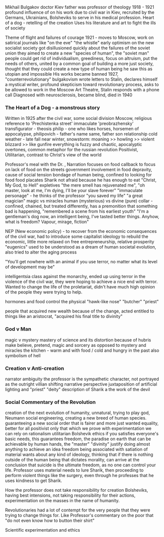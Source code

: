 
Mikhail Bulgakov
doctor
Kiev 
father was professor of theology
1918 - 1921 profound influence of on his work due to civil war in Kiev, recruited by the Germans, Ukrainians, Bolsheviks to serve in his medical profession. 
Heart of a dog - retelling of the creation
Uses his literature and art to fight the ills of society

Theme of flight and failures of courage
1921 - moves to Moscow, work on satirical journals like "on the eve" "the whistle"
	early optimism on the new socialist society
	got disillusioned quickly about the failures of the soviet union
		they aimed to create a new "species of human", the "soviet man"
		people could get rid of individualism, greediness, focus on altruism, put the needs of others, united by a common goal of building a more just society, thought that they could create a new type of human being
	he saw this as utopian and impossible
	His works became banned 1927, "counterrevolutionary"
		bulgakovism
		wrote letters to Stalin, declares himself a mystical writer, profound skepticism toward revolutionary process, asks to be allowed to work in the Moscow Art Theatre, Stalin responds with a phone call
	Diagnosed with neurosclerosis, became blind, died in 1940 

### The Heart of a Dog - a monstrous story

Written in 1925 
after the civil war, some social division
Moscow, religious reference to 'Prechistenka street' immaculate 'preobrazhensky' transfigurator - theosis
philip - one who likes horses, horsemen of appocalypse, 
philipovich - father's name same, father son relationship
cold weather - late fall near winter, snowstorm: moaning >> howling >> violent blizzard >> like gunfire
	everything is fuzzy and chaotic, apocalyptic overtones, common metaphor for the russian revolution
Positivist, Utilitarian, contrast to Christ's view of the world

Professor's meal with the Dr. , 
	Narration focuses on food
	callback to focus on lack of food on the streets
	government involvement in food depravity, cause of social tension
	bondage of human being, confined to looking for food
		food placates Sharik
		not afraid because he has enough to eat
		"Christ, My God, to Hell" expletives
		"the mere smell has rejuvenated me", "oh master, look at me, I'm dying, I'll be your slave forever"
		"immaculate personage" - he thinks of the professor "you saved my life" "a great magician" 
			magic vs miracles
			human (mysterious) vs divine (pure)
		collar - confined, chained, but treated differently, has a premonition that something bad is happening, "remembered a scene from his earliest youth" "I'm a gentleman's dog now, an intelligent being, I've tasted better things. Anyhow, what is freedom? Vapour, mirage, fiction"
		
NEP (New economic policy) - to recover from the economic consequences of the civil war, had to introduce some capitalist ideology to rebuild the economic, little more relaxed on free entrepreneurship, relative prosperity
"eugenics" used to be understood as a dream of human societal evolution, also tried to alter the aging process

"You'll get nowhere with an animal if you use terror, no matter what its level of development may be"

intelligentsia class against the monarchy, ended up using terror in the violence of the civil war, they were hoping to achieve a nice end with terror. Wanted to change the life of the proletariat, didn't have much high opinion of the people they were trying to help. 

hormones and food control the physical
"hawk-like nose" "butcher" "priest"

people that acquired new wealth because of the change, acted entitled to things like an aristocrat, 
"acquired his final title to divinity"



### God v Man
magic v mystery
mastery of science and its distortion because of hubris
make believe, pretend, magic and sorcery as opposed to mystery and miracles
the kitchen - warm and with food / cold and hungry in the past
also symbolism of hell
### Creation v Anti-creation
narrator ambiguity
	the professor is the sympathetic character, not portrayed as the outright villian
	shifting narrative perspective 
juxtaposition of artificial lighting and "priest" "deity"
description of Sharik a the work of the devil 
### Social Commentary of the Revolution
creation of the next evolution of humanity, unnatural, trying to play god, Neumann social engineering, creating a new breed of human species.
guaranteeing a new social order that is fairer and more just
	wanted equality, better for all 
positivist
	only that which we prove with experimentation we can rely on
	rationalism
	utilitarian
	Bolshevik ethics
	if you satisfies everyone's basic needs, this guarantees freedom, the paradise on earth that can be achievable by human hands, the "master" "divinity" justify doing almost anything to achieve an idea
freedom being associated with satiation of material wants
about any kind of ideology, thinking that if there is nothing outside of the human being that dictates morality, can arrive at the conclusion that suicide is the ultimate freedom, as no one can control your life. 
Professor uses material needs to lure Sharik, then proceeding to perform violent things like the surgery, even through he professes that he uses kindness to get Sharik.

How the professor does not take responsibility for creation
Bolsheviks, having best intensions, not taking responsibility for their actions, experimentation on the masses in the name of humanity.

Revolutionaries had a lot of contempt for the very people that they were trying to change things for. Like Professor's commentary on the poor that "do not even know how to button their shirt"

Scientific experimentation and ethics